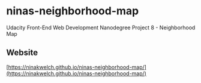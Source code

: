 # ninas-neighborhood-map
Udacity Front-End Web Development Nanodegree Project 8 - Neighborhood Map

## Website

[https://ninakwelch.github.io/ninas-neighborhood-map/](https://ninakwelch.github.io/ninas-neighborhood-map/)
